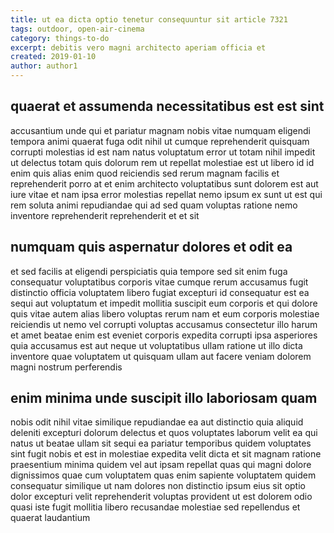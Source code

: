```yaml
---
title: ut ea dicta optio tenetur consequuntur sit article 7321
tags: outdoor, open-air-cinema
category: things-to-do
excerpt: debitis vero magni architecto aperiam officia et
created: 2019-01-10
author: author1
---
```


## quaerat et assumenda necessitatibus est est sint

accusantium unde qui et pariatur magnam nobis vitae numquam eligendi tempora animi quaerat fuga odit nihil ut cumque reprehenderit quisquam corrupti molestias id est nam natus voluptatum error ut totam nihil impedit ut delectus totam quis dolorum rem ut repellat molestiae est ut libero id id enim quis alias enim quod reiciendis sed rerum magnam facilis et reprehenderit porro at et enim architecto voluptatibus sunt dolorem est aut iure vitae et nam ipsa error molestias repellat nemo ipsum ex sunt ut est qui rem soluta animi repudiandae qui ad sed quam voluptas ratione nemo inventore reprehenderit reprehenderit et et sit

## numquam quis aspernatur dolores et odit ea

et sed facilis at eligendi perspiciatis quia tempore sed sit enim fuga consequatur voluptatibus corporis vitae cumque rerum accusamus fugit distinctio officia voluptatem libero fugiat excepturi id consequatur est ea sequi aut voluptatum et impedit mollitia suscipit eum corporis et qui dolore quis vitae autem alias libero voluptas rerum nam et eum corporis molestiae reiciendis ut nemo vel corrupti voluptas accusamus consectetur illo harum et amet beatae enim est eveniet corporis expedita corrupti ipsa asperiores quia accusamus est aut neque ut voluptatibus ullam ratione ut illo dicta inventore quae voluptatem ut quisquam ullam aut facere veniam dolorem magni nostrum perferendis

## enim minima unde suscipit illo laboriosam quam

nobis odit nihil vitae similique repudiandae ea aut distinctio quia aliquid deleniti excepturi dolorum delectus et quos voluptates laborum velit ea qui natus ut beatae ullam sit sequi ea pariatur temporibus quidem voluptates sint fugit nobis et est in molestiae expedita velit dicta et sit magnam ratione praesentium minima quidem vel aut ipsam repellat quas qui magni dolore dignissimos quae cum voluptatem quas enim sapiente voluptatem quidem consequatur similique ut nam dolores non distinctio ipsum eius sit optio dolor excepturi velit reprehenderit voluptas provident ut est dolorem odio quasi iste fugit mollitia libero recusandae molestiae sed repellendus et quaerat laudantium
